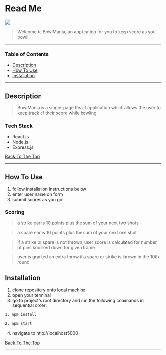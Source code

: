# Read Me

![](README.gif)

> Welcome to BowlMania, an application for you to keep score as you bowl!

---

### Table of Contents

- [Description](#description)
- [How To Use](#how-to-use)
- [Installation](#installation)

---

## Description

> BowlMania is a single-page React application which allows the user to keep track of their score while bowling

### Tech Stack

- React.js
- Node.js
- Express.js

[Back To The Top](#read-me)

---

## How To Use

1. follow installation instructions below
2. enter user name on form
3. submit scores as you go!

### Scoring

> a strike earns 10 points plus the sum of your next two shots

> a spare earns 10 points plus the sum of your next one shot

> if a strike or spare is not thrown, user score is calculated for number of pins knocked down for given frame

> user is granted an extra throw if a spare or strike is thrown in the 10th round

## Installation

1. clone repository onto local machine
2. open your terminal
3. go to project's root directory and run the following commands in sequential order:

```html
1. npm install
```

```html
2. npm start
```

4. navigate to http://localhost5000

[Back To The Top](#read-me)

---
